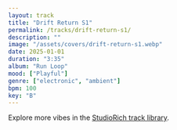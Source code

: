 ```yaml
---
layout: track
title: "Drift Return S1"
permalink: /tracks/drift-return-s1/
description: ""
image: "/assets/covers/drift-return-s1.webp"
date: 2025-01-01
duration: "3:35"
album: "Run Loop"
mood: ["Playful"]
genre: ["electronic", "ambient"]
bpm: 100
key: "B"
---
```


Explore more vibes in the [StudioRich track library](/tracks/).

